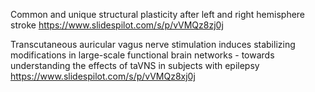 Common and unique structural plasticity after left and right hemisphere stroke
https://www.slidespilot.com/s/p/vVMQz8zj0j


Transcutaneous auricular vagus nerve stimulation induces stabilizing modifications in large-scale functional brain networks -  towards understanding the effects of taVNS in subjects with epilepsy
https://www.slidespilot.com/s/p/vVMQz8xj0j
